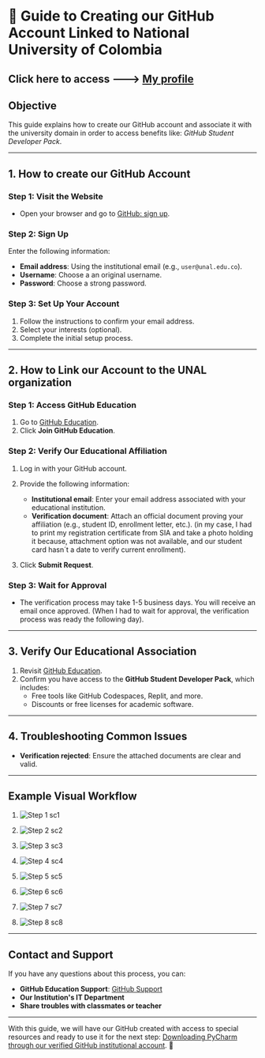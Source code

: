 # 📘 Guide to Creating our GitHub Account Linked to National University of Colombia

## Click here to access ---> [My profile](https://github.com/serabe91/serabe91?tab=readme-ov-file)


## **Objective**
This guide explains how to create our GitHub account and associate it with the university domain in
order to access benefits like: *GitHub Student Developer Pack*.

---

## **1. How to create our GitHub Account**
### **Step 1: Visit the Website**
- Open your browser and go to [GitHub: sign up](https://github.com/signup).

### **Step 2: Sign Up**
Enter the following information:
   - **Email address**: Using the institutional email (e.g., `user@unal.edu.co`).
   - **Username**: Choose a an original username.
   - **Password**: Choose a strong password.

### **Step 3: Set Up Your Account**
1. Follow the instructions to confirm your email address.
2. Select your interests (optional).
3. Complete the initial setup process.

---

## **2. How to Link our Account to the UNAL organization**
### **Step 1: Access GitHub Education**
1. Go to [GitHub Education](https://education.github.com/).
2. Click **Join GitHub Education**.
### **Step 2: Verify Our Educational Affiliation**
1. Log in with your GitHub account.
2. Provide the following information: 
   - **Institutional email**: Enter your email address associated with your educational institution.
   - **Verification document**: Attach an official document proving your affiliation (e.g., student ID, enrollment letter, etc.).
     (in my case, I had to print my registration certificate from SIA and take a photo holding it because, attachment option was
     not available, and our student card hasn´t a date to verify current enrollment).

3. Click **Submit Request**.

### **Step 3: Wait for Approval**
- The verification process may take 1-5 business days. You will receive an email once approved.
  (When I had to wait for approval, the verification process was ready the following day).

---

## **3. Verify Our Educational Association**
1. Revisit [GitHub Education](https://education.github.com/).
2. Confirm you have access to the **GitHub Student Developer Pack**, which includes:
   - Free tools like GitHub Codespaces, Replit, and more.
   - Discounts or free licenses for academic software.

---

## **4. Troubleshooting Common Issues**
- **Verification rejected**: Ensure the attached documents are clear and valid.

---

## **Example Visual Workflow**
1.  
   ![Step 1 sc1](https://github.com/serabe91/Entrega_1/blob/master/GitHubAcc_Tutorial/images/sc1_ghsu.JPG?raw=true) 

2.   
   ![Step 2 sc2](https://github.com/serabe91/Entrega_1/blob/master/GitHubAcc_Tutorial/images/sc2_ghsu.JPG?raw=true)

3. 
   ![Step 3 sc3](https://github.com/serabe91/Entrega_1/blob/master/GitHubAcc_Tutorial/images/sc3_signin.JPG?raw=true)

4.
    ![Step 4 sc4](https://github.com/serabe91/Entrega_1/blob/master/GitHubAcc_Tutorial/images/sc4_ghedu.JPG?raw=true)

5. 
   ![Step 5 sc5](https://github.com/serabe91/Entrega_1/blob/master/GitHubAcc_Tutorial/images/sc5_verif.JPG?raw=true)

6. 
   ![Step 6 sc6](https://github.com/serabe91/Entrega_1/blob/master/GitHubAcc_Tutorial/images/sc6_verif2.JPG?raw=true)

7. 
   ![Step 7 sc7](https://github.com/serabe91/Entrega_1/blob/master/GitHubAcc_Tutorial/images/sc7_proof.JPG?raw=true)

8. 
   ![Step 8 sc8](https://github.com/serabe91/Entrega_1/blob/master/GitHubAcc_Tutorial/images/sc8_verified.JPG?raw=true)

   
---

## **Contact and Support**
If you have any questions about this process, you can:
- **GitHub Education Support**: [GitHub Support](https://support.github.com/) 
- **Our Institution's IT Department**
- **Share troubles with classmates or teacher**

---

With this guide, we will have our GitHub created with access to special resources
and ready to use it for the next step: [Downloading PyCharm through our verified GitHub institutional account](https://www.jetbrains.com/shop/eform/students).  🚀
